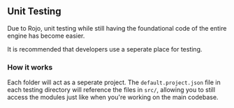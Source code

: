 ## Unit Testing

Due to Rojo, unit testing while still having the foundational code of the entire engine has become easier.

It is recommended that developers use a seperate place for testing.

### How it works

Each folder will act as a seperate project. The `default.project.json` file in each testing directory will reference the files in `src/`, allowing you to still access the modules just like when you're working on the main codebase.